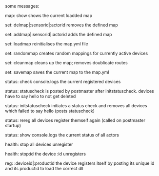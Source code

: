 some messages:

map: show
shows the current loadded map

set: delmap|:sensorid|:actorid
removes the defined map

set: addmap|:sensorid|:actorid
adds the defined map

set: loadmap
reinitialises the map.yml file

set: randommap
creates random mappings for currently active devices

set: cleanmap
cleans up the map; removes doublicate routes

set: savemap
saves the current map to the map.yml

status: check
console.logs the current registered devices

status: statuscheck
is posted by postmaster after initstatuscheck. devices have to say hello to not get deleted

status: initstatuscheck
initiates a status check and removes all devices which failed to say hello (posts statuscheck)

status: rereg
all devices register themself again (called on postmaster startup)

status: show
console.logs the current status of all actors

health: stop
all devices unregister

health: stop:id
the device :id unregisters

reg: :deviceid|:productid
the device registers itself by posting its unique id and its productid to load the correct dll
